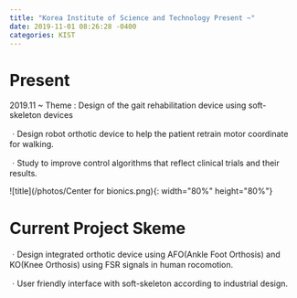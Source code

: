 ```yaml
---
title: "Korea Institute of Science and Technology Present ~"
date: 2019-11-01 08:26:28 -0400
categories: KIST
---
```


# Present
2019.11 ~ 
Theme : Design of the gait rehabilitation device using soft-skeleton devices

ㆍDesign robot orthotic device to help the patient retrain motor coordinate for walking.

ㆍStudy to improve control algorithms that reflect clinical trials and their results.

![title](/photos/Center for bionics.png){: width="80%" height="80%"}

# Current Project Skeme

ㆍDesign integrated orthotic device using AFO(Ankle Foot Orthosis) and KO(Knee Orthosis) using FSR signals in human rocomotion.

ㆍUser friendly interface with soft-skeleton according to industrial design.





